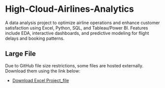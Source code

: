 # High-Cloud-Airlines-Analytics
A data analysis project to optimize airline operations and enhance customer satisfaction using Excel, Python, SQL, and Tableau/Power BI. Features include EDA, interactive dashboards, and predictive modeling for flight delays and booking patterns.
## Large File
Due to GitHub file size restrictions, some files are hosted externally.  
Download them using the link below:  
- [Download Excel Project_file](https://docs.google.com/spreadsheets/d/1TupViWP4a1fUeGFLZjJfGs-Q0sgFxyzI/edit?usp=drive_link&ouid=100146315796625602465&rtpof=true&sd=true)
